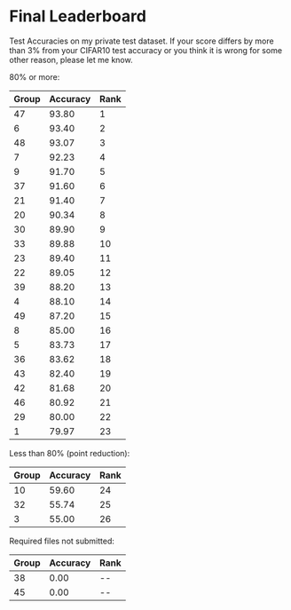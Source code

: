 
# Final Leaderboard #

Test Accuracies on my private test dataset. If your score differs by more than 3% from your CIFAR10 test accuracy or you think it is wrong for some other reason, please let me know.

80% or more:

Group | Accuracy | Rank
----- | ----- | ----
47 | 93.80 | 1
6 | 93.40 | 2
48 | 93.07 | 3
7 | 92.23 | 4
9 | 91.70 | 5
37 | 91.60 | 6
21 | 91.40 | 7
20 | 90.34 | 8
30 | 89.90 | 9
33 | 89.88 | 10
23 | 89.40 | 11
22 | 89.05 | 12
39 | 88.20 | 13
4 | 88.10 | 14
49 | 87.20 | 15
8 | 85.00 | 16
5 | 83.73 | 17
36 | 83.62 | 18
43 | 82.40 | 19
42 | 81.68 | 20
46 | 80.92 | 21
29 | 80.00 | 22
1 | 79.97 | 23

Less than 80% (point reduction):

Group | Accuracy | Rank
----- | ----- | ----
10 | 59.60 | 24
32 | 55.74 | 25
3 | 55.00 | 26

Required files not submitted:

Group | Accuracy | Rank
----- | ----- | ----
38 | 0.00 | --
45 | 0.00 | --
